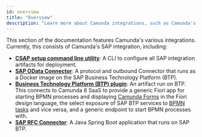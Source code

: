 ```yaml
---
id: overview
title: "Overview"
description: "Learn more about Camunda integrations, such as Camunda's SAP integration, consisting of SAP OData, RFC, and BTP."
---
```


This section of the documentation features Camunda's various integrations. Currently, this consists of Camunda's SAP integration, including:

- **[CSAP setup command line utility](/components/camunda-integrations/sap/csap-cli.md)**: A CLI to configure all SAP integration artifacts for deployment.
- **[SAP OData Connector](/components/camunda-integrations/sap/odata-connector.md)**: A protocol and outbound Connector that runs as a Docker image on the SAP Business Technology Platform (BTP).
- **[Business Technology Platform (BTP) plugin](/components/camunda-integrations/sap/btp-plugin.md)**: An artifact run on BTP. This connects to Camunda 8 SaaS to provide a generic Fiori app for starting BPMN processes and displaying [Camunda Forms](/components/modeler/forms/camunda-forms-reference.md) in the Fiori design language, the select exposure of SAP BTP services to [BPMN tasks](/components/modeler/bpmn/bpmn.md) and vice versa, and a generic endpoint to start BPMN processes with.
- **[SAP RFC Connector](/components/camunda-integrations/sap/rfc-connector.md)**: A Java Spring Boot application that runs on SAP BTP.
